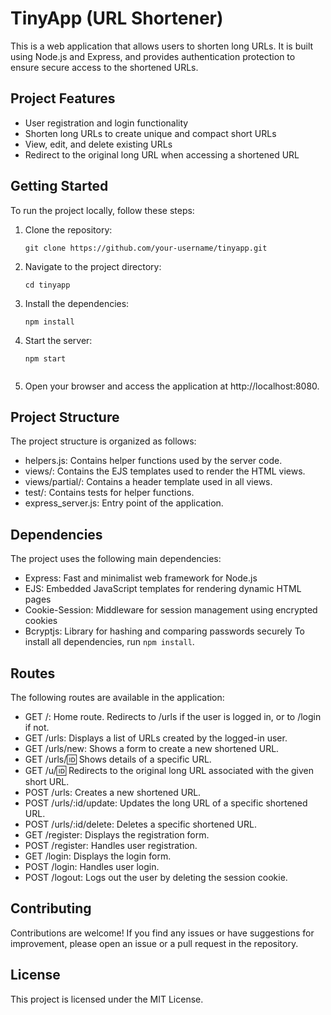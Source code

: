 # TinyApp (URL Shortener)

This is a web application that allows users to shorten long URLs. It is built using Node.js and Express, and provides authentication protection to ensure secure access to the shortened URLs.

## Project Features

- User registration and login functionality
- Shorten long URLs to create unique and compact short URLs
- View, edit, and delete existing URLs
- Redirect to the original long URL when accessing a shortened URL

## Getting Started

To run the project locally, follow these steps:

1. Clone the repository:

   ```shell
   git clone https://github.com/your-username/tinyapp.git

2. Navigate to the project directory:

   ```shell
   cd tinyapp

3. Install the dependencies:

   ```shell
   npm install

4. Start the server:

   ```shell
   npm start
  
5. Open your browser and access the application at http://localhost:8080.

## Project Structure
The project structure is organized as follows:

   - helpers.js: Contains helper functions used by the server code.
   - views/: Contains the EJS templates used to render the HTML views.
   - views/partial/: Contains a header template used in all views.
   - test/: Contains tests for helper functions.
   - express_server.js: Entry point of the application.

## Dependencies
The project uses the following main dependencies:

   - Express: Fast and minimalist web framework for Node.js
   - EJS: Embedded JavaScript templates for rendering dynamic HTML pages
   - Cookie-Session: Middleware for session management using encrypted cookies
   - Bcryptjs: Library for hashing and comparing passwords securely
To install all dependencies, run `npm install`.

## Routes
The following routes are available in the application:

   - GET /: Home route. Redirects to /urls if the user is logged in, or to /login if not.
   - GET /urls: Displays a list of URLs created by the logged-in user.
   - GET /urls/new: Shows a form to create a new shortened URL.
   - GET /urls/:id: Shows details of a specific URL.
   - GET /u/:id: Redirects to the original long URL associated with the given short URL.
   - POST /urls: Creates a new shortened URL.
   - POST /urls/:id/update: Updates the long URL of a specific shortened URL.
   - POST /urls/:id/delete: Deletes a specific shortened URL.
   - GET /register: Displays the registration form.
   - POST /register: Handles user registration.
   - GET /login: Displays the login form.
   - POST /login: Handles user login.
   - POST /logout: Logs out the user by deleting the session cookie.

## Contributing
Contributions are welcome! If you find any issues or have suggestions for improvement, please open an issue or a pull request in the repository.

## License
This project is licensed under the MIT License.